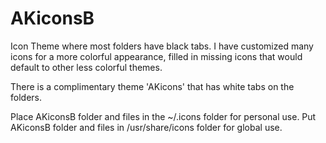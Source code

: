 # AKiconsB
Icon Theme where most folders have black tabs.
I have customized many icons for a more colorful appearance, filled in missing icons that would default to other less colorful themes.

There is a complimentary theme 'AKicons' that has white tabs on the folders.

Place AKiconsB folder and files in the ~/.icons folder for personal use.
Put AKiconsB folder and files in /usr/share/icons folder for global use.


